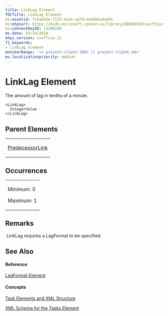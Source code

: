 ```yaml
---
title: LinkLag Element
TOCTitle: LinkLag Element
ms:assetid: 7c6ade5e-f175-4a2e-aa79-ee50bba4ab9c
ms:mtpsurl: https://msdn.microsoft.com/en-us/library/Bb968558(v=office.12)
ms:contentKeyID: 13188249
ms.date: 03/14/2018
mtps_version: v=office.12
f1_keywords:
- LinkLag element
monikerRange: '>= project-client-2007 || project-client-odc'
ms.localizationpriority: medium
---
```


# LinkLag Element




The amount of lag in tenths of a minute.

    <LinkLag>
      IntegerValue
    </LinkLag>

## Parent Elements

<table>
<colgroup>
<col style="width: 100%" />
</colgroup>
<tbody>
<tr class="odd">
<td><p><a href="predecessorlink-element.md">PredecessorLink</a></p></td>
</tr>
</tbody>
</table>

## Occurrences

<table>
<colgroup>
<col style="width: 100%" />
</colgroup>
<tbody>
<tr class="odd">
<td><p>Minimum: 0</p>
<p>Maximum: 1</p></td>
</tr>
</tbody>
</table>

## Remarks

 LinkLag requires a LagFormat to be specified.

## See Also

#### Reference

[LagFormat Element](lagformat-element.md)

#### Concepts

[Task Elements and XML Structure](task-elements-and-xml-structure.md)

[XML Schema for the Tasks Element](xml-schema-for-the-tasks-element.md)


